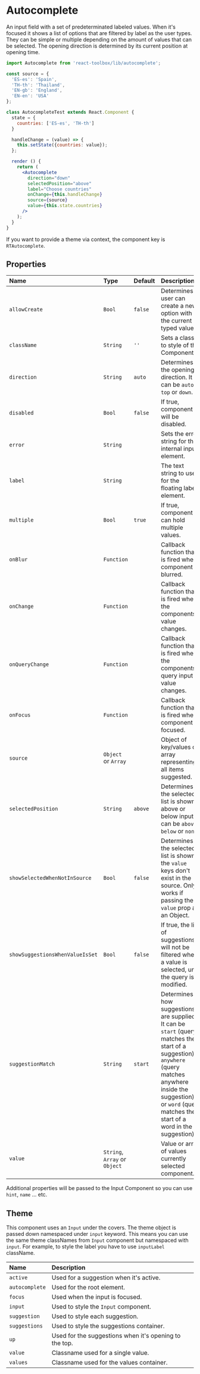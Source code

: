 # Autocomplete

An input field with a set of predeterminated labeled values. When it's focused it shows a list of options that are filtered by label as the user types. They can be simple or multiple depending on the amount of values that can be selected. The opening direction is determined by its current position at opening time.

<!-- example -->
```jsx
import Autocomplete from 'react-toolbox/lib/autocomplete';

const source = {
  'ES-es': 'Spain',
  'TH-th': 'Thailand',
  'EN-gb': 'England',
  'EN-en': 'USA'
};

class AutocompleteTest extends React.Component {
  state = {
    countries: ['ES-es', 'TH-th']
  }

  handleChange = (value) => {
    this.setState({countries: value});
  };

  render () {
    return (
      <Autocomplete
        direction="down"
        selectedPosition="above"
        label="Choose countries"
        onChange={this.handleChange}
        source={source}
        value={this.state.countries}
      />
    );
  }
}
```

If you want to provide a theme via context, the component key is `RTAutocomplete`.

## Properties

| Name                | Type      | Default         | Description|
|:-----|:-----|:-----|:-----|
| `allowCreate`                   | `Bool`                        | `false` | Determines if user can create a new option with the current typed value |
| `className`                     | `String`                      | `''`    | Sets a class to style of the Component.|
| `direction`                     | `String`                      | `auto`  | Determines the opening direction. It can be `auto`, `top` or `down`. |
| `disabled`                      | `Bool`                        | `false` | If true, component will be disabled. |
| `error`                         | `String`                      |         | Sets the error string for the internal input element. |
| `label`                         | `String`                      |         | The text string to use for the floating label element. |
| `multiple`                      | `Bool`                        | `true`  | If true, component can hold multiple values. |
| `onBlur`                        | `Function`                    |         | Callback function that is fired when component is blurred. |
| `onChange`                      | `Function`                    |         | Callback function that is fired when the components's value changes. |
| `onQueryChange`                 | `Function`                    |         | Callback function that is fired when the components's query input value changes. |
| `onFocus`                       | `Function`                    |         | Callback function that is fired when component is focused. |
| `source`                        | `Object` or `Array`           |         | Object of key/values or array representing all items suggested. |
| `selectedPosition`              | `String`                      | `above` | Determines if the selected list is shown above or below input. It can be `above`, `below` or `none`. |
| `showSelectedWhenNotInSource`   | `Bool`                        | `false` | Determines if the selected list is shown if the `value` keys don't exist in the source. Only works if passing the `value` prop as an Object. |
| `showSuggestionsWhenValueIsSet` | `Bool`                        | `false` | If true, the list of suggestions will not be filtered when a value is selected, until the query is modified. |
| `suggestionMatch`               | `String`                      | `start` | Determines how suggestions are supplied. It can be `start` (query matches the start of a suggestion), `anywhere` (query matches anywhere inside the suggestion), or `word` (query matches the start of a word in the suggestion). |
| `value`                         | `String`, `Array` or `Object` |         | Value or array of values currently selected component. |

Additional properties will be passed to the Input Component so you can use `hint`, `name` ... etc.

## Theme

This component uses an `Input` under the covers. The theme object is passed down namespaced under `input` keyword. This means you can use the same theme classNames from `Input` component but namespaced with `input`. For example, to style the label you have to use `inputLabel` className.

| Name     | Description|
|:---------|:-----------|
| `active` | Used for a suggestion when it's active.|
| `autocomplete`  | Used for the root element.|
| `focus`   | Used when the input is focused.|
| `input`   | Used to style the `Input` component.|
| `suggestion`   | Used to style each suggestion.|
| `suggestions`   | Used to style the suggestions container.|
| `up`   | Used for the suggestions when it's opening to the top.|
| `value`   | Classname used for a single value.|
| `values`   | Classname used for the values container.|

